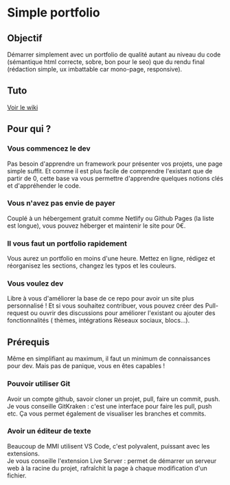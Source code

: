# Simple portfolio

## Objectif

Démarrer simplement avec un portfolio de qualité autant au niveau du code (sémantique html correcte, sobre, bon pour le
seo) que du rendu final (rédaction simple, ux imbattable car mono-page, responsive).

## Tuto

[Voir le wiki](https://github.com/arthaud-proust/simple-portfolio/wiki)

## Pour qui ?

### Vous commencez le dev

Pas besoin d'apprendre un framework pour présenter vos projets, une page simple suffit. Et comme il est plus facile de
comprendre l'existant que de partir de 0, cette base va vous permettre d'apprendre quelques notions clés et
d'appréhender le code.

### Vous n'avez pas envie de payer

Couplé à un hébergement gratuit comme Netlify ou Github Pages (la liste est longue), vous pouvez héberger et maintenir
le site pour 0€.

### Il vous faut un portfolio rapidement

Vous aurez un portfolio en moins d'une heure. Mettez en ligne, rédigez et réorganisez les sections, changez les typos et
les couleurs.

### Vous voulez dev

Libre à vous d'améliorer la base de ce repo pour avoir un site plus personnalisé ! Et si vous souhaitez contribuer, vous
pouvez créer des Pull-request ou ouvrir des discussions pour améliorer l'existant ou ajouter des fonctionnalités (
thèmes, intégrations Réseaux sociaux, blocs...).

## Prérequis

Même en simplifiant au maximum, il faut un minimum de connaissances pour dev. Mais pas de panique, vous en êtes
capables !

### Pouvoir utiliser Git

Avoir un compte github, savoir cloner un projet, pull, faire un commit, push.  
Je vous conseille GitKraken : c'est une interface pour faire les pull, push etc. Ça vous permet également de visualiser
les branches et commits.

### Avoir un éditeur de texte

Beaucoup de MMI utilisent VS Code, c'est polyvalent, puissant avec les extensions.  
Je vous conseille l'extension Live Server : permet de démarrer un serveur web à la racine du projet, rafraîchit la page
à chaque modification d'un fichier.